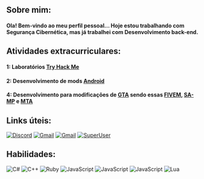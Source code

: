 ## Sobre mim:
<h4>Ola! Bem-vindo ao meu perfil pessoal…  Hoje estou trabalhando com Segurança Cibernética, mas já trabalhei com Desenvolvimento back-end.</h4>

## Atividades extracurriculares:
<h4>1: Laboratórios <a href="https://tryhackme.com/">Try Hack Me</a></h4>
<h4>2: Desenvolvimento de mods <a href="">Android</a></h4>
<h4>4: Desenvolvimento para modificações de <a href="https://pt.wikipedia.org/wiki/Grand_Theft_Auto" title="Grand Theft Auto">GTA</a> sendo essas <a href="https://fivem.net/" title="FiveM">FIVEM</a>, <a href="https://www.open.mp/" title="SA-MP">SA-MP</a> e <a href="https://wiki.multitheftauto.com/wiki/Main_Page" title="MTA">MTA</a>

## Links úteis:
[![Discord](https://img.shields.io/badge/Discord-7289DA?style=for-the-badge&logo=discord&logoColor=white)](https://discordapp.com/users/708711414461628526)
[![Gmail](https://img.shields.io/badge/Gmail-D14836?style=for-the-badge&logo=gmail&logoColor=white)](https://mail.google.com/mail/u/borges.exe1@gmail.com)
[![Gmail](https://img.shields.io/badge/Codepen-000000?style=for-the-badge&logo=codepen&logoColor=white)](https://mail.google.com/mail/u/borges.exe1@gmail.com)
[![SuperUser](https://aleen42.github.io/badges/src/superuser.svg)](https://superuser.com/users/login?ssrc=head&returnurl=https%3a%2f%2fsuperuser.com%2f)<br/>

## Habilidades:
<div style="display: inline_block;">
    <img style="align-items: center;" alt="C#" src="https://img.shields.io/badge/C-00599C?style=for-the-badge&logo=c&logoColor=white">
    <img style="align-items: center;" alt="C++" src="https://img.shields.io/badge/C%2B%2B-00599C?style=for-the-badge&logo=c%2B%2B&logoColor=white">
    <img style="align-items: center;" alt="Ruby" src="https://img.shields.io/badge/Ruby-CC342D?style=for-the-badge&logo=ruby&logoColor=white">
    <img style="align-items: center;" alt="JavaScript" src="https://img.shields.io/badge/JavaScript-F7DF1E?style=for-the-badge&logo=javascript&logoColor=black">
    <img style="align-items: center;" alt="JavaScript" src="https://img.shields.io/badge/Node.js-43853D?style=for-the-badge&logo=node.js&logoColor=white">
    <img style="align-items: center;" alt="JavaScript" src="https://img.shields.io/badge/MySQL-00000F?style=for-the-badge&logo=mysql&logoColor=white">
    <img style="align-items: center;" alt="Lua" src="https://img.shields.io/badge/Lua-2C2D72?style=for-the-badge&logo=lua&logoColor=white">
</div>
